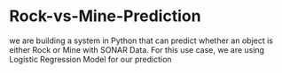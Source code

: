 # Rock-vs-Mine-Prediction
we are building a system in Python that can predict whether an object is either Rock or Mine with SONAR Data. For this use case, we are using Logistic Regression Model for our prediction
